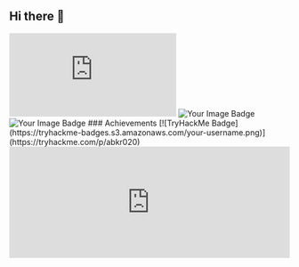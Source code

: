 ## Hi there 👋

<iframe src="https://tryhackme.com/api/v2/badges/public-profile?userPublicId=2683948" style='border:none;'></iframe>

<img src="https://tryhackme-badges.s3.amazonaws.com/abkr020.png" alt="Your Image Badge" />
<img src="https://tryhackme-badges.s3.amazonaws.com/abkr020.png" alt="Your Image Badge" />
### Achievements
[![TryHackMe Badge](https://tryhackme-badges.s3.amazonaws.com/your-username.png)](https://tryhackme.com/p/abkr020)

<iframe 
  src="https://tryhackme.com/api/v2/badges/public-profile?userPublicId=2683948" 
  style="border: none; width: 100%; height: 200px;">
</iframe>

<!--
**abkr020/abkr020** is a ✨ _special_ ✨ repository because its `README.md` (this file) appears on your GitHub profile.

Here are some ideas to get you started:

- 🔭 I’m currently working on ...
- 🌱 I’m currently learning ...
- 👯 I’m looking to collaborate on ...
- 🤔 I’m looking for help with ...
- 💬 Ask me about ...
- 📫 How to reach me: ...
- 😄 Pronouns: ...
- ⚡ Fun fact: ...
-->
